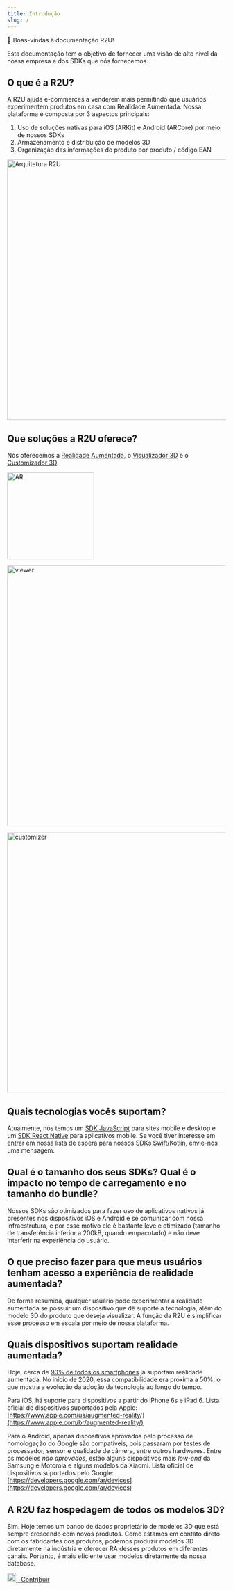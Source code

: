 ```yaml
---
title: Introdução
slug: /
---
```


👋    Boas-vindas à documentação R2U!

Esta documentação tem o objetivo de fornecer uma visão de alto nível da nossa empresa e dos SDKs que nós fornecemos.

## O que é a R2U?

A R2U ajuda e-commerces a venderem mais permitindo que usuários experimentem produtos em casa com Realidade Aumentada. Nossa plataforma é composta por 3 aspectos principais:

1. Uso de soluções nativas para iOS (ARKit) e Android (ARCore) por meio de nossos SDKs
2. Armazenamento e distribuição de modelos 3D
3. Organização das informações do produto por produto / código EAN

<img src="https://sdk.r2u.io/documentation/r2u-architecture.png" title="Arquitetura R2U"  width="600"/>

## Que soluções a R2U oferece?

Nós oferecemos a [Realidade Aumentada](/javascript/augmented-reality), o [Visualizador 3D](/javascript/viewer) e o [Customizador 3D](/javascript/customizer).

<div>
  <p float="left">
    <img src="https://sdk.r2u.io/documentation/product-ar.gif" title="AR" width="200"/>
  </p>
</div>
<div>
  <p float="left">
    <img src="https://sdk.r2u.io/documentation/product-3d-desktop.gif" title="viewer" width="600"/>
  </p>
</div>
<div>
  <p float="left">
    <img src="https://sdk.r2u.io/documentation/customizer.gif" title="customizer" width="600"/>
  </p>
</div>

## Quais tecnologias vocês suportam?

Atualmente, nós temos um [SDK JavaScript](/javascript/quickstart) para sites mobile e desktop e um [SDK React Native](/react-native/quickstart) para aplicativos mobile. Se você tiver interesse em entrar em nossa lista de espera para nossos [SDKs Swift/Kotlin](/swift-kotlin/quickstart), envie-nos uma mensagem.

## Qual é o tamanho dos seus SDKs? Qual é o impacto no tempo de carregamento e no tamanho do bundle?

Nossos SDKs são otimizados para fazer uso de aplicativos nativos já presentes nos dispositivos iOS e Android e se comunicar com nossa infraestrutura, e por esse motivo ele é bastante leve e otimizado (tamanho de transferência inferior a 200kB, quando empacotado) e não deve interferir na experiência do usuário.

## O que preciso fazer para que meus usuários tenham acesso a experiência de realidade aumentada?

De forma resumida, qualquer usuário pode experimentar a realidade aumentada se possuir um dispositivo que dê suporte a tecnologia, além do modelo 3D do produto que deseja visualizar. A função da R2U é simplificar esse processo em escala por meio de nossa plataforma.

## Quais dispositivos suportam realidade aumentada?

Hoje, cerca de [90% de todos os smartphones](https://arinsider.co/2021/07/12/are-90-of-smartphones-ar-ready/) já suportam realidade aumentada. No início de 2020, essa compatibilidade era próxima a 50%, o que mostra a evolução da adoção da tecnologia ao longo do tempo.

Para iOS, há suporte para dispositivos a partir do iPhone 6s e iPad 6. Lista oficial de dispositivos suportados pela Apple: [https://www.apple.com/us/augmented-reality/](https://www.apple.com/br/augmented-reality/)

Para o Android, apenas dispositivos aprovados pelo processo de homologação do Google são compatíveis, pois passaram por testes de processador, sensor e qualidade de câmera, entre outros hardwares. Entre os modelos *não aprovados*, estão alguns dispositivos mais *low-end* da Samsung e Motorola e alguns modelos da Xiaomi. Lista oficial de dispositivos suportados pelo Google: [https://developers.google.com/ar/devices](https://developers.google.com/ar/devices)

## A R2U faz hospedagem de todos os modelos 3D?

Sim. Hoje temos um banco de dados proprietário de modelos 3D que está sempre crescendo com novos produtos. Como estamos em contato direto com os fabricantes dos produtos, podemos produzir modelos 3D diretamente na indústria e oferecer RA desses produtos em diferentes canais. Portanto, é mais eficiente usar modelos diretamente da nossa database.

<a href="https://github.com/r2u-io/documentation">
  <img src="https://sdk.r2u.io/documentation/github.png" width="20"/> &nbsp;
  Contribuir
</a>